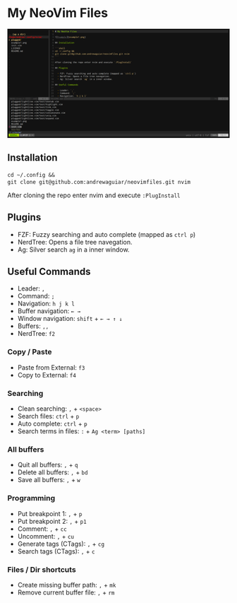 # My NeoVim Files

![Example](example.png)

## Installation

```shell
cd ~/.config &&
git clone git@github.com:andrewaguiar/neovimfiles.git nvim
```

After cloning the repo enter nvim and execute `:PlugInstall`

## Plugins

  - FZF: Fuzzy searching and auto complete (mapped as `ctrl p`)
  - NerdTree: Opens a file tree navegation.
  - Ag: Silver search `ag` in a inner window.

## Useful Commands

  - Leader: `,`
  - Command: `;`
  - Navigation: `h j k l`
  - Buffer navigation: `← →`
  - Window navigation: `shift` + `← → ↑ ↓`
  - Buffers: `,,`
  - NerdTree: `f2`

### Copy / Paste

  - Paste from External: `f3`
  - Copy to External: `f4`

### Searching

  - Clean searching: `,` + `<space>`
  - Search files: `ctrl` + `p`
  - Auto complete: `ctrl` + `p`
  - Search terms in files: `:` + `Ag <term> [paths]`

### All buffers

  - Quit all buffers: `,` + `q`
  - Delete all buffers: `,` + `bd`
  - Save all buffers: `,` + `w`

### Programming

  - Put breakpoint 1: `,` + `p`
  - Put breakpoint 2: `,` + `p1`
  - Comment: `,` + `cc`
  - Uncomment: `,` + `cu`
  - Generate tags (CTags): `,` + `cg`
  - Search tags (CTags): `,` + `c`

### Files / Dir shortcuts

  - Create missing buffer path: `,` + `mk`
  - Remove current buffer file: `,` + `rm`

